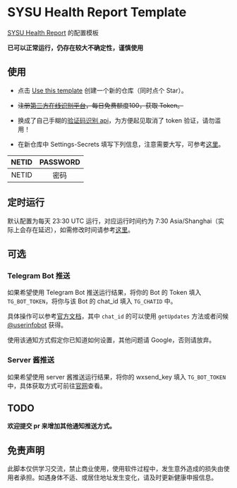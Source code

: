 # SYSU Health Report Template

[SYSU Health Report](https://github.com/marketplace/actions/sysu-health-report) 的配置模板

**已可以正常运行，仍存在较大不确定性，谨慎使用**

## 使用

- 点击 [Use this template](https://github.com/Editst/SYSU-HealthReport-Template/generate) 创建一个新的仓库（同时点个 Star）。

- ~~注册[第三方在线识别平台](http://fast.95man.com)，每日免费额度100，获取 Token。~~

- 换成了自己手糊的[验证码识别 api](https://github.com/Editst/CAS-captcha-api)，为方便起见取消了 token 验证，请勿滥用！

- 在新仓库中 Settings-Secrets 填写下列信息，注意需要大写，可参考[这里](https://docs.github.com/en/actions/security-guides/encrypted-secrets)。

| NETID | PASSWORD |
| :-----: | :--------: |
| NETID |   密码    |

## 定时运行

默认配置为每天 23:30 UTC 运行，对应运行时间约为 7:30 Asia/Shanghai（实际上会存在延迟），如需修改时间请参考[这里](https://docs.github.com/en/actions/learn-github-actions/events-that-trigger-workflows#scheduled-events)。

## 可选

### Telegram Bot 推送

如果希望使用 Telegram Bot 推送运行结果，将你的 Bot 的 Token 填入 `TG_BOT_TOKEN`，将你与该 Bot 的 chat_id 填入 `TG_CHATID` 中。

具体操作可以参考[官方文档](https://core.telegram.org/bots/api#sendmessage)，其中 `chat_id` 的可以使用 `getUpdates` 方法或者问候 [@userinfobot](https://t.me/userinfobot) 获得。

使用该通知方式假定你已知道如何设置，其他问题请 Google，否则请放弃。

### Server 酱推送

如果希望使用 server 酱推送运行结果，将你的 wxsend_key 填入 `TG_BOT_TOKEN` 中，具体获取方式可前往[官网](https://sct.ftqq.com/)查看。

## TODO

**欢迎提交 pr 来增加其他通知推送方式。**

## 免责声明

此脚本仅供学习交流，禁止商业使用，使用软件过程中，发生意外造成的损失由使用者承担。如遇身体不适、或居住地址发生变化，请及时更新健康申报信息。
